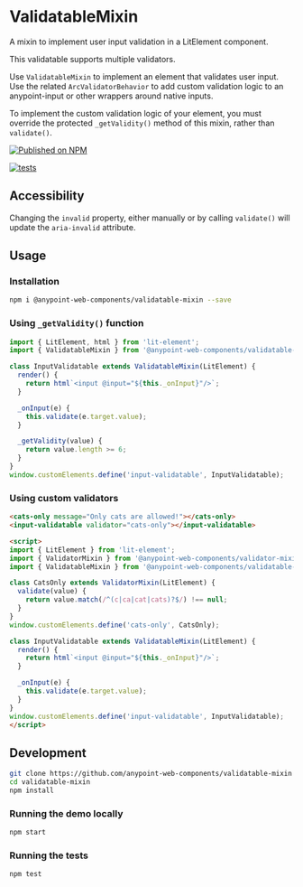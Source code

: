 # ValidatableMixin

A mixin to implement user input validation in a LitElement component.

This validatable supports multiple validators.

Use `ValidatableMixin` to implement an element that validates user input. Use the related `ArcValidatorBehavior` to add custom validation logic to an anypoint-input or other wrappers around native inputs.

To implement the custom validation logic of your element, you must override the protected `_getValidity()` method of this mixin, rather than `validate()`.

[![Published on NPM](https://img.shields.io/npm/v/@anypoint-web-components/validatable-mixin.svg)](https://www.npmjs.com/package/@anypoint-web-components/validatable-mixin)

[![tests](https://github.com/anypoint-web-components/validatable-mixin/actions/workflows/tests.yml/badge.svg)](https://github.com/anypoint-web-components/validatable-mixin/actions/workflows/tests.yml)

## Accessibility

Changing the `invalid` property, either manually or by calling `validate()` will update the `aria-invalid` attribute.

## Usage

### Installation

```bash
npm i @anypoint-web-components/validatable-mixin --save
```

### Using `_getValidity()` function

```javascript
import { LitElement, html } from 'lit-element';
import { ValidatableMixin } from '@anypoint-web-components/validatable-mixin';

class InputValidatable extends ValidatableMixin(LitElement) {
  render() {
    return html`<input @input="${this._onInput}"/>`;
  }

  _onInput(e) {
    this.validate(e.target.value);
  }

  _getValidity(value) {
    return value.length >= 6;
  }
}
window.customElements.define('input-validatable', InputValidatable);
```

### Using custom validators

```html
<cats-only message="Only cats are allowed!"></cats-only>
<input-validatable validator="cats-only"></input-validatable>

<script>
import { LitElement } from 'lit-element';
import { ValidatorMixin } from '@anypoint-web-components/validator-mixin';
import { ValidatableMixin } from '@anypoint-web-components/validatable-mixin';

class CatsOnly extends ValidatorMixin(LitElement) {
  validate(value) {
    return value.match(/^(c|ca|cat|cats)?$/) !== null;
  }
}
window.customElements.define('cats-only', CatsOnly);

class InputValidatable extends ValidatableMixin(LitElement) {
  render() {
    return html`<input @input="${this._onInput}"/>`;
  }

  _onInput(e) {
    this.validate(e.target.value);
  }
}
window.customElements.define('input-validatable', InputValidatable);
</script>
```

## Development

```sh
git clone https://github.com/anypoint-web-components/validatable-mixin
cd validatable-mixin
npm install
```

### Running the demo locally

```sh
npm start
```

### Running the tests

```sh
npm test
```
